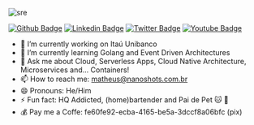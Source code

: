 ![sre](https://i.imgur.com/ykaNfky.jpg)

[![Github Badge](https://img.shields.io/badge/-Github-000?style=flat-square&logo=Github&logoColor=white&link=https://github.com/msfidelis)](https://github.com/msfidelis)
[![Linkedin Badge](https://img.shields.io/badge/-LinkedIn-blue?style=flat-square&logo=Linkedin&logoColor=white&link=https://www.linkedin.com/in/msfidelis/)](https://www.linkedin.com/in/msfidelis/)
[![Twitter Badge](https://img.shields.io/badge/-Twitter-1ca0f1?style=flat-square&labelColor=1ca0f1&logo=twitter&logoColor=white&link=https://twitter.com/fidelissauro)](https://twitter.com/fidelissauro)
[![Youtube Badge](https://img.shields.io/badge/-Youtube-red?style=flat-square&labelColor=red&logo=youtube&logoColor=white&link=https://youtube.com/MatheusFidelissauro)](https://youtube.com/MatheusFidelissauro)


- 🔭 I’m currently working on Itaú Unibanco
- 🌱 I’m currently learning Golang and Event Driven Architectures 
- 💬 Ask me about Cloud, Serverless Apps, Cloud Native Architecture, Microservices and... Containers! 
- 📫 How to reach me: matheus@nanoshots.com.br
- 😄 Pronouns: He/Him
- ⚡ Fun fact: HQ Addicted, (home)bartender and Pai de Pet 🐱 🐶 
- 💰 Pay me a Coffe: fe60fe92-ecba-4165-be5a-3dccf8a06bfc (pix) 
